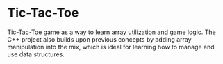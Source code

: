 # Tic-Tac-Toe
Tic-Tac-Toe game as a way to learn array utilization and game logic. The C++ project also builds upon previous concepts by adding array manipulation into the mix, which is ideal for learning how to manage and use data structures.
